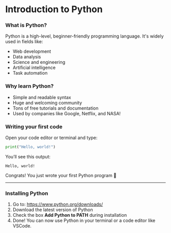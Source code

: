 # Introduction to Python

### What is Python?

Python is a high-level, beginner-friendly programming language. It's widely used in fields like:

- Web development  
- Data analysis  
- Science and engineering  
- Artificial intelligence  
- Task automation

### Why learn Python?

- Simple and readable syntax  
- Huge and welcoming community  
- Tons of free tutorials and documentation  
- Used by companies like Google, Netflix, and NASA!

### Writing your first code

Open your code editor or terminal and type:

```python
print("Hello, world!")
```

You’ll see this output:

```
Hello, world!
```

Congrats! You just wrote your first Python program 🎉

---

### Installing Python

1. Go to: https://www.python.org/downloads/  
2. Download the latest version of Python  
3. Check the box **Add Python to PATH** during installation  
4. Done! You can now use Python in your terminal or a code editor like VSCode.